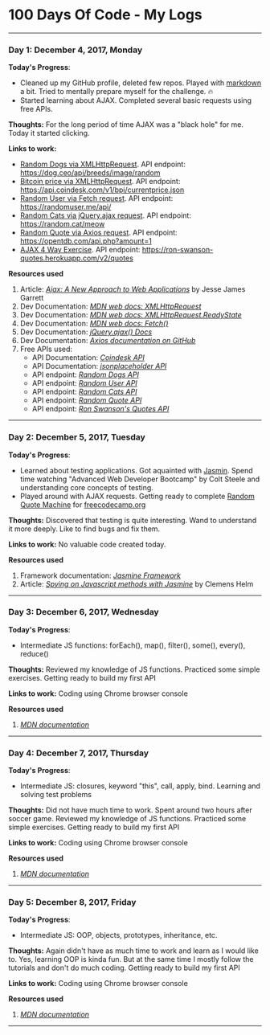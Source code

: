 # 100 Days Of Code - My Logs

*****

### Day 1: December 4, 2017, Monday

**Today's Progress**: 

- Cleaned up my GitHub profile, deleted few repos. Played with [markdown](https://daringfireball.net/projects/markdown/syntax#link) a bit. Tried to mentally prepare myself for the challenge. :fire:
- Started learning about AJAX. Completed several basic requests using free APIs.

**Thoughts:** For the long period of time AJAX was a "black hole" for me. Today it started clicking. 

**Links to work:** 
- [Random Dogs via XMLHttpRequest](https://codepen.io/Villian79/pen/LOgVZB). API endpoint: https://dog.ceo/api/breeds/image/random
- [Bitcoin price via XMLHttpRequest](https://codepen.io/Villian79/pen/jaepVa). API endpoint: https://api.coindesk.com/v1/bpi/currentprice.json
- [Random User via Fetch request](https://codepen.io/Villian79/pen/gXQNEL). API endpoint: https://randomuser.me/api/
- [Random Cats via jQuery.ajax request](https://codepen.io/Villian79/pen/aVXdJr). API endpoint: https://random.cat/meow
- [Random Quote via Axios request](https://codepen.io/Villian79/pen/aVXdJr). API endpoint: https://opentdb.com/api.php?amount=1
- [AJAX 4 Way Exercise](https://codepen.io/Villian79/pen/EbMWXG). API endpoint: https://ron-swanson-quotes.herokuapp.com/v2/quotes

**Resources used**
1. Article: [*Ajax: A New Approach to Web Applications*](http://adaptivepath.org/ideas/ajax-new-approach-web-applications/) by Jesse James Garrett
2. Dev Documentation: [*MDN web docs: XMLHttpRequest*](https://developer.mozilla.org/en-US/docs/Web/API/XMLHttpRequest)
3. Dev Documentation: [*MDN web docs: XMLHttpRequest.ReadyState*](https://developer.mozilla.org/en-US/docs/Web/API/XMLHttpRequest/readyState)
4. Dev Documentation: [*MDN web docs: Fetch()*](https://developer.mozilla.org/en-US/docs/Web/API/WindowOrWorkerGlobalScope/fetch)
5. Dev Documentation: [*jQuery.ajax() Docs*](http://api.jquery.com/jQuery.ajax/)
6. Dev Documentation: [*Axios documentation on GitHub*](https://github.com/axios/axios)
7. Free APIs used: 
      - API Documentation: [*Coindesk API*](https://www.coindesk.com/api/)
      - API Documentation: [*jsonplaceholder API*](https://jsonplaceholder.typicode.com/commentsakjjgowj)
      - API endpoint: [*Random Dogs API*](https://dog.ceo/api/breeds/image/random)
      - API endpoint: [*Random User API*](https://randomuser.me/api/)
      - API endpoint: [*Random Cats API*](https://random.cat/meow)
      - API endpoint: [*Random Quote API*](https://opentdb.com/api.php?amount=1)
      - API endpoint: [*Ron Swanson's Quotes API*](https://ron-swanson-quotes.herokuapp.com/v2/quotes)
        
*****

### Day 2: December 5, 2017, Tuesday

**Today's Progress**: 

- Learned about testing applications. Got aquainted with [Jasmin](https://jasmine.github.io/index.html). Spend time watching "Advanced Web Developer Bootcamp" by Colt Steele and understanding core concepts of testing.
- Played around with AJAX requests. Getting ready to complete [Random Quote Machine](https://www.freecodecamp.org/challenges/build-a-random-quote-machine) for [freecodecamp.org](https://www.freecodecamp.org)

**Thoughts:** Discovered that testing is quite interesting. Wand to understand it more deeply. Like to find bugs and fix them.

**Links to work:** 
No valuable code created today.

**Resources used**
1. Framework documentation: [*Jasmine Framework*](https://jasmine.github.io/index.html)
2. Article: [*Spying on Javascript methods with Jasmine*](https://blog.codeship.com/jasmine-spyon/) by Clemens Helm

*****

### Day 3: December 6, 2017, Wednesday

**Today's Progress**: 

- Intermediate JS functions: forEach(), map(), filter(), some(), every(), reduce()

**Thoughts:** Reviewed my knowledge of JS functions. Practiced some simple exercises. Getting ready to build my first API

**Links to work:** 
Coding using Chrome browser console

**Resources used**
1. [*MDN documentation*](https://developer.mozilla.org/en-US/docs/Web)

*****

### Day 4: December 7, 2017, Thursday

**Today's Progress**: 

- Intermediate JS: closures, keyword "this", call, apply, bind. Learning and solving test problems

**Thoughts:** Did not have much time to work. Spent around two hours after soccer game. Reviewed my knowledge of JS functions. Practiced some simple exercises. Getting ready to build my first API

**Links to work:** 
Coding using Chrome browser console

**Resources used**
1. [*MDN documentation*](https://developer.mozilla.org/en-US/docs/Web)

*****

### Day 5: December 8, 2017, Friday

**Today's Progress**: 

- Intermediate JS: OOP, objects, prototypes, inheritance, etc.

**Thoughts:** Again didn't have as much time to work and learn as I would like to. Yes, learning OOP is kinda fun. But at the same time I mostly follow the tutorials and don't do much coding. Getting ready to build my first API

**Links to work:** 
Coding using Chrome browser console

**Resources used**
1. [*MDN documentation*](https://developer.mozilla.org/en-US/docs/Web)

*****
